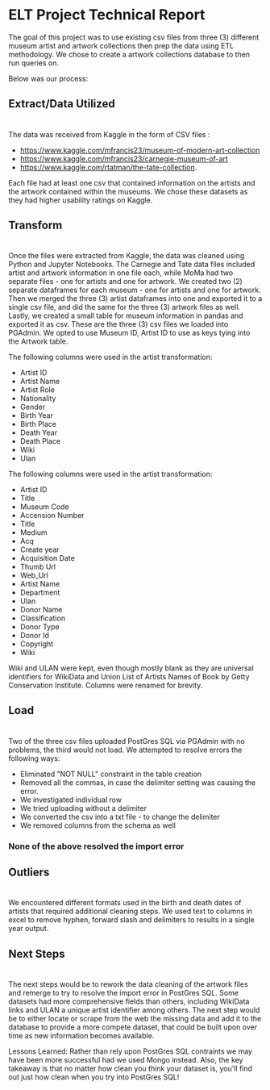 
# ELT Project Technical Report
The goal of this project was to use existing csv files from three (3) different museum artist and artwork collections then prep the data using ETL methodology.  We chose to create a artwork collections database to then run queries on.

Below was our process:

## Extract/Data Utilized
#
The data was received from Kaggle in the form of CSV files :
- https://www.kaggle.com/mfrancis23/museum-of-modern-art-collection
- https://www.kaggle.com/mfrancis23/carnegie-museum-of-art
- https://www.kaggle.com/rtatman/the-tate-collection. 

Each file had at least one csv that contained information on the artists and the artwork contained within the museums. We chose these datasets as they had higher usability ratings on Kaggle.

## Transform
#
Once the files were extracted from Kaggle, the data was cleaned using Python and Jupyter Notebooks. The Carnegie and Tate data files included artist and artwork information in one file each, while MoMa had two separate files - one for artists and one for artwork. We created two (2) separate dataframes for each museum - one for artists and one for artwork. Then we merged the three (3) artist dataframes into one and exported it to a single csv file, and did the same for the three (3) artwork files as well. Lastly, we created a small table for museum information in pandas and exported it as csv. These are the three (3) csv files we loaded into PGAdmin. We opted to use Museum ID, Artist ID to use as keys tying into the Artwork table. 


The following columns were used in the artist transformation:
- Artist ID 
- Artist Name 
- Artist Role 
- Nationality 
- Gender 
- Birth Year 
- Birth Place 
- Death Year 
- Death Place 
- Wiki 
- Ulan

The following columns were used in the artist transformation:
- Artist ID 
- Title 
- Museum Code 
- Accension Number
- Title 
- Medium  
- Acq 
- Create year 
- Acquisition Date 
- Thumb Url 
- Web_Url  
- Artist Name 
- Department 
- Ulan  
- Donor Name
- Classification
- Donor Type
- Donor Id
- Copyright 
- Wiki

Wiki and ULAN were kept, even though mostly blank as they are universal identifiers for WikiData and Union List of Artists Names of Book by Getty Conservation Institute. Columns were renamed for brevity.


## Load
#
Two of the three csv files uploaded PostGres SQL via PGAdmin with no problems, the third would not load. We attempted to resolve errors the following ways:
- Eliminated "NOT NULL" constraint in the table creation
- Removed all the commas, in case the delimiter setting was causing the error.
- We investigated individual row
- We tried uploading without a delimiter
- We converted the csv into a txt file - to change the delimiter
- We removed columns from the schema as well

### None of the above resolved the import error

## Outliers
#
We encountered different formats used in the birth and death dates of artists that required additional cleaning steps. We used text to columns in excel to remove hyphen, forward slash and delimiters to results in a single year output. 

## Next Steps
#
The next steps would be to rework the data cleaning of the artwork files and remerge to try to resolve the import error in PostGres SQL. Some datasets had more comprehensive fields than others, including WikiData links and ULAN a unique artist identifier among others. The next step would be to either locate or scrape from the web the missing data and add it to the database to provide a more compete dataset, that could be built upon over time as new information becomes available. 

Lessons Learned:
Rather than rely upon PostGres SQL contraints we may have been more successful had we used Mongo instead. Also, the key takeaway is that no matter how clean you think your dataset is, you'll find out just how clean when you try into PostGres SQL!